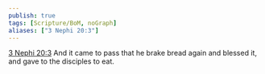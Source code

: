 ```yaml
---
publish: true
tags: [Scripture/BoM, noGraph]
aliases: ["3 Nephi 20:3"]
---
```

[3 Nephi 20:3](https://churchofjesuschrist.org/study/scriptures/bofm/3-ne/20?lang=eng&id=p3#p3) And it came to pass that he brake bread again and blessed it, and gave to the disciples to eat.
